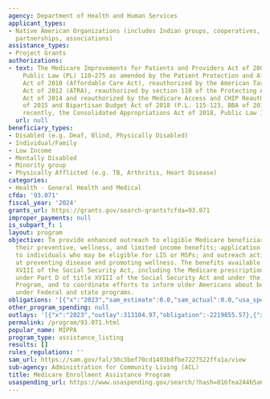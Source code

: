 ```yaml
---
agency: Department of Health and Human Services
applicant_types:
- Native American Organizations (includes Indian groups, cooperatives, corporations,
  partnerships, associations)
assistance_types:
- Project Grants
authorizations:
- text: The Medicare Improvements for Patients and Providers Act of 2008—Section 119,
    Public Law (PL) 110–275 as amended by the Patient Protection and Affordable Care
    Act of 2010 (Affordable Care Act), reauthorized by the American Taxpayer Relief
    Act of 2012 (ATRA), reauthorized by section 110 of the Protecting Access to Medicare
    Act of 2014 and reauthorized by the Medicare Access and CHIP Reauthorization Act
    of 2015 and Bipartisan Budget Act of 2018 (P.L. 115-123, BBA of 2018). and most
    recently, the Consolidated Appropriations Act of 2018, Public Law 115-141.
  url: null
beneficiary_types:
- Disabled (e.g. Deaf, Blind, Physically Disabled)
- Individual/Family
- Low Income
- Mentally Disabled
- Minority group
- Physically Afflicted (e.g. TB, Arthritis, Heart Disease)
categories:
- Health - General Health and Medical
cfda: '93.071'
fiscal_year: '2024'
grants_url: https://grants.gov/search-grants?cfda=93.071
improper_payments: null
is_subpart_f: 1
layout: program
objective: To provide enhanced outreach to eligible Medicare beneficiaries regarding
  their preventive, wellness, and limited income benefits; application assistance
  to individuals who may be eligible for LIS or MSPs; and outreach activities aimed
  at preventing disease and promoting wellness. The benefits available under title
  XVIII of the Social Security Act, including the Medicare prescription  drug benefit
  under Part D of title XVIII of the Social Security Act and under the Medicare Savings
  Program, and to coordinate efforts to inform older Americans about benefits available
  under Federal and state programs.
obligations: '[{"x":"2023","sam_estimate":0.0,"sam_actual":0.0,"usa_spending_actual":38055292.04},{"x":"2024","sam_estimate":0.0,"sam_actual":0.0,"usa_spending_actual":56396627.9},{"x":"2025","sam_estimate":0.0,"sam_actual":0.0,"usa_spending_actual":-776.0}]'
other_program_spending: null
outlays: '[{"x":"2023","outlay":313104.97,"obligation":-2219855.57},{"x":"2024","outlay":1925280.88,"obligation":44137156.0},{"x":"2025","outlay":0.0,"obligation":0.0}]'
permalink: /program/93.071.html
popular_name: MIPPA
program_type: assistance_listing
results: []
rules_regulations: ''
sam_url: https://sam.gov/fal/30c3bef70cd1493b8fbe7227522ffa1a/view
sub-agency: Administration for Community Living (ACL)
title: Medicare Enrollment Assistance Program
usaspending_url: https://www.usaspending.gov/search/?hash=016fea244b5a63a9a585cd41c9930f73
---
```

